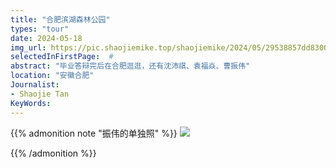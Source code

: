 ```yaml
---
title: "合肥滨湖森林公园"
types: "tour"
date: 2024-05-18
img_url: https://pic.shaojiemike.top/shaojiemike/2024/05/29538857dd83008c1509fa2e2ae0f636.png
selectedInFirstPage:  # 
abstract: "毕业答辩完后在合肥逛逛，还有沈沛祺、袁福焱、曹振伟"
location: "安徽合肥"
Journalist:
- Shaojie Tan
KeyWords:
---
```


{{% admonition note "振伟的单独照" %}}
![](https://pic.shaojiemike.top/shaojiemike/2024/05/63b587378faa8d3ec280c7a99cdd16ed.png)

{{% /admonition %}}